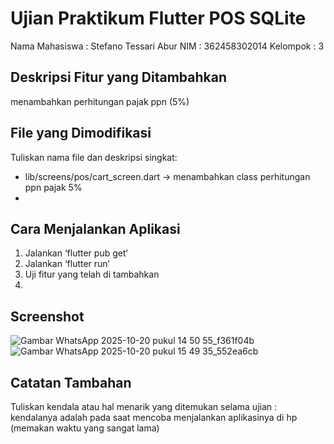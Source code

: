 # Ujian Praktikum Flutter POS SQLite
 Nama Mahasiswa  : Stefano Tessari Abur
 NIM             : 362458302014
 Kelompok        : 3
 
 ## Deskripsi Fitur yang Ditambahkan
menambahkan perhitungan pajak ppn (5%)

 ## File yang Dimodifikasi
 Tuliskan nama file dan deskripsi singkat:
 * lib/screens/pos/cart_screen.dart → menambahkan class perhitungan ppn pajak 5%
 * 
 ## Cara Menjalankan Aplikasi
 1. Jalankan ‘flutter pub get‘
 2. Jalankan ‘flutter run‘
 3. Uji fitur yang telah di tambahkan
 4. 
 ## Screenshot
![Gambar WhatsApp 2025-10-20 pukul 14 50 55_f361f04b](https://github.com/user-attachments/assets/5521d7f3-bc2f-44e2-a052-e6053f497036)
![Gambar WhatsApp 2025-10-20 pukul 15 49 35_552ea6cb](https://github.com/user-attachments/assets/87afb4e6-fbb1-4958-b082-c90af849e5a5)

 ## Catatan Tambahan
 Tuliskan kendala atau hal menarik yang ditemukan selama ujian : kendalanya adalah pada saat mencoba menjalankan aplikasinya di hp (memakan waktu yang sangat lama)

